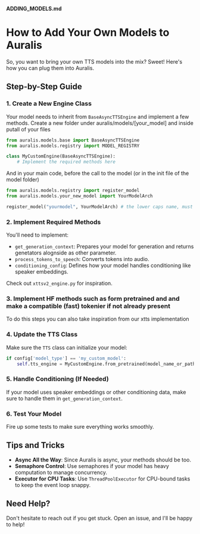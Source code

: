 **ADDING_MODELS.md**

# How to Add Your Own Models to Auralis

So, you want to bring your own TTS models into the mix? Sweet! Here's how you can plug them into Auralis.

## Step-by-Step Guide

### 1. Create a New Engine Class

Your model needs to inherit from `BaseAsyncTTSEngine` and implement a few methods.
Create a new folder under auralis/models/[your_model] and inside putall of your files
```python
from auralis.models.base import BaseAsyncTTSEngine
from auralis.models.registry import MODEL_REGISTRY

class MyCustomEngine(BaseAsyncTTSEngine):
    # Implement the required methods here
```

And in your main code, before the call to the model (or in the init file of the model folder) 
```python
from auralis.models.registry import register_model
from auralis.models.your_new_model import YourModelArch

register_model("yourmodel", YourModelArch) # the lower caps name, must be the same in the model arch under model type and also the same on the config file
```

### 2. Implement Required Methods

You'll need to implement:

- `get_generation_context`: Prepares your model for generation and returns genetators alognside as other parameter.
- `process_tokens_to_speech`: Converts tokens into audio.
- `conditioning_config`: Defines how your model handles conditioning like speaker embeddings.

Check out `xttsv2_engine.py` for inspiration.

### 3. Implement HF methods such as form pretrained and and make a compatible (fast) tokenier if not already present

To do this steps you can also take inspiration from our xtts implementation

### 4. Update the TTS Class

Make sure the `TTS` class can initialize your model:

```python
if config['model_type'] == 'my_custom_model':
    self.tts_engine = MyCustomEngine.from_pretrained(model_name_or_path, **kwargs)
```

### 5. Handle Conditioning (If Needed)

If your model uses speaker embeddings or other conditioning data, make sure to handle them in `get_generation_context`.

### 6. Test Your Model

Fire up some tests to make sure everything works smoothly.

## Tips and Tricks

- **Async All the Way**: Since Auralis is async, your methods should be too.
- **Semaphore Control**: Use semaphores if your model has heavy computation to manage concurrency.
- **Executor for CPU Tasks**: Use `ThreadPoolExecutor` for CPU-bound tasks to keep the event loop snappy.

## Need Help?

Don't hesitate to reach out if you get stuck. Open an issue, and I'll be happy to help!
